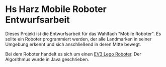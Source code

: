 # Hs Harz Mobile Roboter Entwurfsarbeit

Dieses Projekt ist die Entwurfsarbeit für das Wahlfach "Mobile Roboter". Es sollte ein Roboter programmiert werden, der alle Landmarken in seiner Umgebung erkennt und sich anschließend in deren Mitte bewegt.

Bei dem Roboter handelt es sich um einen [EV3 Lego Roboter](https://www.lego.com/de-de/product/lego-mindstorms-ev3-31313). Der Algorithmus wurde in Java geschrieben.
